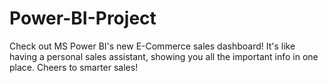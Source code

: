 # Power-BI-Project
Check out MS Power BI's new E-Commerce sales dashboard! It's like having a personal sales assistant, showing you all the important info in one place. Cheers to smarter sales!
